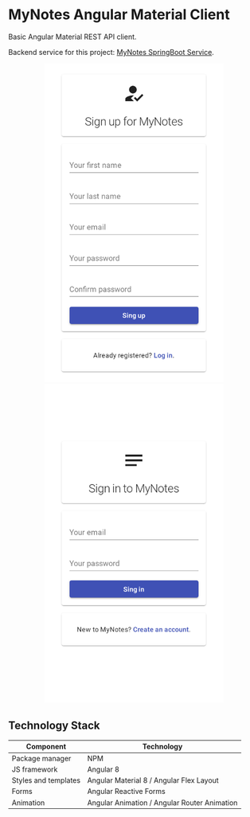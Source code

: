 # MyNotes Angular Material Client

Basic Angular Material REST API client.

Backend service for this project: [MyNotes SpringBoot Service](https://github.com/alexshavlovsky/mynotes-springboot-service).

<p align="center">
  <img src="screenshots/1_register.png?raw=true" width="360"/>
  <img src="screenshots/2_login.png?raw=true" width="360"/>
</p>

## Technology Stack
Component            | Technology
---                  | ---
Package manager      | NPM
JS framework         | Angular 8
Styles and templates | Angular Material 8 / Angular Flex Layout
Forms                | Angular Reactive Forms
Animation            | Angular Animation / Angular Router Animation
